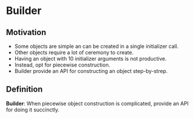# Builder

## Motivation
- Some objects are simple an can be created in a single initializer call.
- Other objects require a lot of ceremony to create.
- Having an object with 10 initializer arguments is not productive.
- Instead, opt for piecewise construction.
- Builder provide an API for constructing an object step-by-strep.

## Definition
**Builder**: When piecewise object construction is complicated, provide an API for doing it succinctly. 
